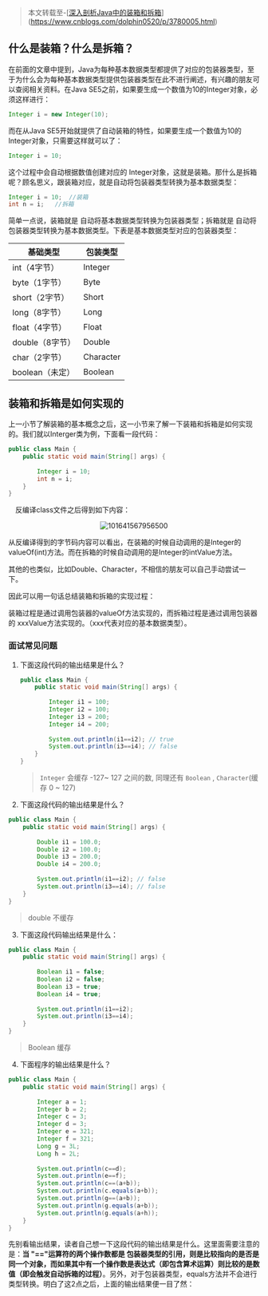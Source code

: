 > 本文转载至-[[深入剖析Java中的装箱和拆箱](https://www.cnblogs.com/dolphin0520/p/3780005.html)](https://www.cnblogs.com/dolphin0520/p/3780005.html)



## 什么是装箱？什么是拆箱？

在前面的文章中提到，Java为每种基本数据类型都提供了对应的包装器类型，至于为什么会为每种基本数据类型提供包装器类型在此不进行阐述，有兴趣的朋友可以查阅相关资料。在Java SE5之前，如果要生成一个数值为10的Integer对象，必须这样进行：

```java
Integer i = new Integer(10);
```

而在从Java SE5开始就提供了自动装箱的特性，如果要生成一个数值为10的Integer对象，只需要这样就可以了：

```java
Integer i = 10;
```

这个过程中会自动根据数值创建对应的 Integer对象，这就是装箱。那什么是拆箱呢？顾名思义，跟装箱对应，就是自动将包装器类型转换为基本数据类型：

```java
Integer i = 10;  //装箱
int n = i;   //拆箱
```

简单一点说，装箱就是 自动将基本数据类型转换为包装器类型；拆箱就是 自动将包装器类型转换为基本数据类型。下表是基本数据类型对应的包装器类型：

| 基础类型    | 包装类型   |
| --------------- | --------- |
| int（4字节）    | Integer   |
| byte（1字节）   | Byte      |
| short（2字节）  | Short     |
| long（8字节）   | Long      |
| float（4字节）  | Float     |
| double（8字节） | Double    |
| char（2字节）   | Character |
| boolean（未定） | Boolean   |

## 装箱和拆箱是如何实现的

上一小节了解装箱的基本概念之后，这一小节来了解一下装箱和拆箱是如何实现的。我们就以Interger类为例，下面看一段代码：

```java
public class Main {
    public static void main(String[] args) {
         
        Integer i = 10;
        int n = i;
    }
}
```

　反编译class文件之后得到如下内容：

<center><img src="https://ning-wang.oss-cn-beijing.aliyuncs.com/blog-imags/101641567956500.jpg" alt="101641567956500"  /></center>

从反编译得到的字节码内容可以看出，在装箱的时候自动调用的是Integer的valueOf(int)方法。而在拆箱的时候自动调用的是Integer的intValue方法。

其他的也类似，比如Double、Character，不相信的朋友可以自己手动尝试一下。

因此可以用一句话总结装箱和拆箱的实现过程：

装箱过程是通过调用包装器的valueOf方法实现的，而拆箱过程是通过调用包装器的 xxxValue方法实现的。（xxx代表对应的基本数据类型）。

### 面试常见问题

1. 下面这段代码的输出结果是什么？

   ```java
   public class Main {
       public static void main(String[] args) {
            
           Integer i1 = 100;
           Integer i2 = 100;
           Integer i3 = 200;
           Integer i4 = 200;
            
           System.out.println(i1==i2); // true
           System.out.println(i3==i4); // false
       }
   }
   ```

   > `Integer`  会缓存 -127~  127 之间的数, 同理还有 `Boolean` , `Character`(缓存 0 ~ 127)

2. 下面这段代码的输出结果是什么？

```java
public class Main {
    public static void main(String[] args) {
         
        Double i1 = 100.0;
        Double i2 = 100.0;
        Double i3 = 200.0;
        Double i4 = 200.0;
         
        System.out.println(i1==i2); // false
        System.out.println(i3==i4); // false
    }
}
```

> double 不缓存 

3. 下面这段代码输出结果是什么：

```java
public class Main {
    public static void main(String[] args) {
         
        Boolean i1 = false;
        Boolean i2 = false;
        Boolean i3 = true;
        Boolean i4 = true;
         
        System.out.println(i1==i2);
        System.out.println(i3==i4);
    }
}
```

> Boolean 缓存

4. 下面程序的输出结果是什么？

```java
public class Main {
    public static void main(String[] args) {
         
        Integer a = 1;
        Integer b = 2;
        Integer c = 3;
        Integer d = 3;
        Integer e = 321;
        Integer f = 321;
        Long g = 3L;
        Long h = 2L;
         
        System.out.println(c==d);
        System.out.println(e==f);
        System.out.println(c==(a+b));
        System.out.println(c.equals(a+b));
        System.out.println(g==(a+b));
        System.out.println(g.equals(a+b));
        System.out.println(g.equals(a+h));
    }
}
```

先别看输出结果，读者自己想一下这段代码的输出结果是什么。这里面需要注意的是：**当 "=="运算符的两个操作数都是 包装器类型的引用，则是比较指向的是否是同一个对象，而如果其中有一个操作数是表达式（即包含算术运算）则比较的是数值（即会触发自动拆箱的过程）**。另外，对于包装器类型，equals方法并不会进行类型转换。明白了这2点之后，上面的输出结果便一目了然：